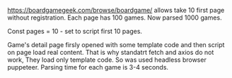 https://boardgamegeek.com/browse/boardgame/ allows take 10 first page without registration.
Each page has 100 games.
Now parsed 1000 games.

Const pages = 10 - set to script first 10 pages.

Game's detail page firsly opened with some template code and then script on page load real content.
That is why standatrt fetch and axios do not work, They load only template code.
So was used headless browser puppeteer.
Parsing time for each game is 3-4 seconds.
